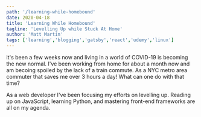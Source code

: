 ```yaml
---
path: '/learning-while-homebound'
date: 2020-04-18
title: 'Learning While Homebound'
tagline: 'Levelling Up while Stuck At Home'
author: 'Matt Martin'
tags: ['learning','blogging','gatsby','react','udemy','linux']
---
```


it's been a few weeks now and living in a world of COVID-19 is becoming the new normal. I've been working from home for about a month now and am becoing spoiled by the lack of a train commute. As a NYC metro area commuter that saves me over 3 hours a day! What can one do with that time?

As a web developer I've been focusing my efforts on levelling up. Reading up on JavaScript, learning Python, and mastering front-end frameworks are all on my agenda. 